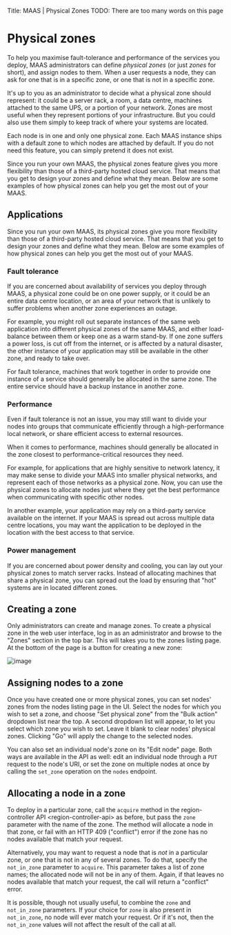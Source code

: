 Title: MAAS | Physical Zones
TODO:  There are too many words on this page


# Physical zones

To help you maximise fault-tolerance and performance of the services you
deploy, MAAS administrators can define *physical zones* (or just *zones* for
short), and assign nodes to them. When a user requests a node, they can ask for
one that is in a specific zone, or one that is not in a specific zone.

It's up to you as an administrator to decide what a physical zone should
represent: it could be a server rack, a room, a data centre, machines attached
to the same UPS, or a portion of your network. Zones are most useful when they
represent portions of your infrastructure. But you could also use them simply
to keep track of where your systems are located.

Each node is in one and only one physical zone. Each MAAS instance ships with a
default zone to which nodes are attached by default. If you do not need this
feature, you can simply pretend it does not exist.

Since you run your own MAAS, the physical zones feature gives you more
flexibility than those of a third-party hosted cloud service. That means that
you get to design your zones and define what they mean. Below are some examples
of how physical zones can help you get the most out of your MAAS.


## Applications

Since you run your own MAAS, its physical zones give you more flexibility than
those of a third-party hosted cloud service. That means that you get to design
your zones and define what they mean. Below are some examples of how physical
zones can help you get the most out of your MAAS.

### Fault tolerance

If you are concerned about availability of services you deploy through MAAS, a
physical zone could be on one power supply, or it could be an entire data
centre location, or an area of your network that is unlikely to suffer problems
when another zone experiences an outage.

For example, you might roll out separate instances of the same web application
into different physical zones of the same MAAS, and either load-balance between
them or keep one as a warm stand-by. If one zone suffers a power loss, is cut
off from the internet, or is affected by a natural disaster, the other instance
of your application may still be available in the other zone, and ready to take
over.

For fault tolerance, machines that work together in order to provide one
instance of a service should generally be allocated in the same zone. The
entire service should have a backup instance in another zone.

### Performance

Even if fault tolerance is not an issue, you may still want to divide your
nodes into groups that communicate efficiently through a high-performance local
network, or share efficient access to external resources.

When it comes to performance, machines should generally be allocated in the
zone closest to performance-critical resources they need.

For example, for applications that are highly sensitive to network latency, it
may make sense to divide your MAAS into smaller physical networks, and
represent each of those networks as a physical zone. Now, you can use the
physical zones to allocate nodes just where they get the best performance when
communicating with specific other nodes.

In another example, your application may rely on a third-party service
available on the internet. If your MAAS is spread out across multiple data
centre locations, you may want the application to be deployed in the location
with the best access to that service.

### Power management

If you are concerned about power density and cooling, you can lay out your
physical zones to match server racks. Instead of allocating machines that share
a physical zone, you can spread out the load by ensuring that "hot" systems are
in located different zones.


## Creating a zone

Only administrators can create and manage zones. To create a physical zone in
the web user interface, log in as an administrator and browse to the "Zones"
section in the top bar. This will takes you to the zones listing page. At the
bottom of the page is a button for creating a new zone:

![image](media/add-zone.*)


## Assigning nodes to a zone

Once you have created one or more physical zones, you can set nodes' zones from
the nodes listing page in the UI. Select the nodes for which you wish to set a
zone, and choose "Set physical zone" from the "Bulk action" dropdown list near
the top. A second dropdown list will appear, to let you select which zone you
wish to set. Leave it blank to clear nodes' physical zones. Clicking "Go" will
apply the change to the selected nodes.

You can also set an individual node's zone on its "Edit node" page. Both ways
are available in the API as well: edit an individual node through a `PUT`
request to the node's URI, or set the zone on multiple nodes at once by calling
the `set_zone` operation on the `nodes` endpoint.


## Allocating a node in a zone

To deploy in a particular zone, call the `acquire` method in the
region-controller API \<region-controller-api\> as before, but pass the `zone`
parameter with the name of the zone. The method will allocate a node in that
zone, or fail with an HTTP 409 ("conflict") error if the zone has no nodes
available that match your request.

Alternatively, you may want to request a node that is *not* in a particular
zone, or one that is not in any of several zones. To do that, specify the
`not_in_zone` parameter to `acquire`. This parameter takes a list of zone
names; the allocated node will not be in any of them. Again, if that leaves no
nodes available that match your request, the call will return a "conflict"
error.

It is possible, though not usually useful, to combine the `zone` and
`not_in_zone` parameters. If your choice for `zone` is also present in
`not_in_zone`, no node will ever match your request. Or if it's not, then the
`not_in_zone` values will not affect the result of the call at all.
